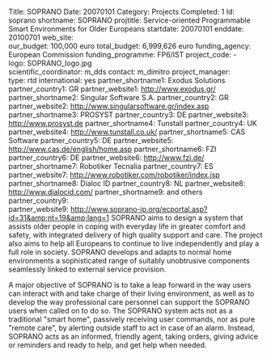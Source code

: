 Title: SOPRANO
Date:  20070101
Category: Projects
Completed: 1
Id: soprano
shortname: SOPRANO
projtitle: Service-oriented Programmable Smart Environments for Older Europeans
startdate: 20070101
enddate: 20100701
web_site:  
our_budget: 100,000 euro
total_budget: 6,999,626 euro
funding_agency: European Commission
funding_programme: FP6/IST
project_code:  -  
logo: SOPRANO_logo.jpg  
scientific_coordinator: m_dds
contact: m_dimitro
project_manager:  
type: rtd
international: yes
partner_shortname1: Exodus Solutions
partner_country1: GR
partner_website1: http://www.exodus.gr/
partner_shortname2: Singular Software S.A.
partner_country2: GR
partner_website2: http://www.singularsoftware.gr/index.asp
partner_shortname3: PROSYST
partner_country3: DE
partner_website3: http://www.prosyst.de
partner_shortname4: Tunstall
partner_country4: UK
partner_website4: http://www.tunstall.co.uk/
partner_shortname5: CAS Software
partner_country5: DE
partner_website5: http://www.cas.de/english/home.asp
partner_shortname6: FZI
partner_country6: DE
partner_website6: http://www.fzi.de/
partner_shortname7: Robotiker Tecnalia
partner_country7: ES
partner_website7: http://www.robotiker.com/robotiker/index.jsp
partner_shortname8: Dialoc ID
partner_country8: NL
partner_website8: http://www.dialocid.com/
partner_shortname9: and others
partner_country9:  
partner_website9: http://www.soprano-ip.org/ecportal.asp?id=31&amp;nt=19&amp;lang=1
SOPRANO aims to design a system that assists older people in coping with everyday life in greater comfort and safety, with integrated delivery of high quality support and care. The project also aims to help all Europeans to continue to live independently and play a full role in society. SOPRANO develops and adapts to normal home environments a sophisticated range of suitably unobtrusive components seamlessly linked to external service provision.

A major objective of SOPRANO is to take a leap forward in the way users can interact with and take charge of their living environment, as well as to develop the way professional care personnel can support the SOPRANO users when called on to do so. The SOPRANO system acts not as a traditional "smart home", passively receiving user commands, nor as pure "remote care", by alerting outside staff to act in case of an alarm. Instead, SOPRANO acts as an informed, friendly agent, taking orders, giving advice or reminders and ready to help, and get help when needed.
